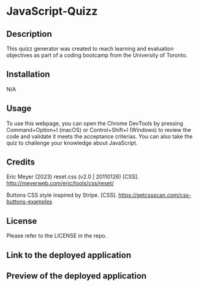 # JavaScript-Quizz


## Description

This quizz generator was created to reach learning and evaluation objectives as part of a coding bootcamp from the University of Toronto.

## Installation

N/A

## Usage

To use this webpage, you can open the Chrome DevTools by pressing Command+Option+I (macOS) or Control+Shift+I (Windows) to review the code and validate it meets the acceptance criterias. You can also take the quiz to challenge your knowledge about JavaScript.

## Credits

Eric Meyer (2023) reset.css (v2.0 | 20110126) [CSS].  http://meyerweb.com/eric/tools/css/reset/ 

Buttons CSS style inspired by Stripe. [CSS].  https://getcssscan.com/css-buttons-examples

## License

Please refer to the LICENSE in the repo.

## Link to the deployed application



## Preview of the deployed application